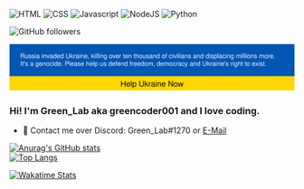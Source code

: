 ![HTML](https://img.shields.io/badge/HTML-404D59?style=for-the-badge&logo=html5&logoColor=white)
![CSS](https://img.shields.io/badge/CSS-404D59?&style=for-the-badge&logo=css3&logoColor=white)
![Javascript](https://img.shields.io/badge/JavaScript-404D59?style=for-the-badge&logo=javascript&logoColor=white)
![NodeJS](https://img.shields.io/badge/Node.js-404D59?style=for-the-badge&logo=node.js&logoColor=white)
![Python](https://img.shields.io/badge/Python-404D59?style=for-the-badge&logo=python&logoColor=white)
<br>

![GitHub followers](https://img.shields.io/github/followers/greencoder001?style=social)

![Stand with Ukraine](https://raw.githubusercontent.com/vshymanskyy/StandWithUkraine/main/banner2-no-action.svg)

### Hi! I'm Green_Lab aka greencoder001 and I love coding.
- 💬 Contact me over Discord: Green_Lab#1270 or [E-Mail](mailto:greencoder001@outlook.com)

[![Anurag's GitHub stats](https://github-readme-stats.vercel.app/api?username=greencoder001&show_icons=true&count_private=true&theme=tokyonight)](https://github.com/greencoder001/greencoder001)<br>
[![Top Langs](https://github-readme-stats.vercel.app/api/top-langs/?username=greencoder001&layout=compact&theme=tokyonight)](https://github.com/greencoder001/greencoder001)

[![Wakatime Stats](https://github-readme-stats.vercel.app/api/wakatime?username=Green_Lab&theme=tokyonight)](https://github.com/greencoder001/greencoder001)
